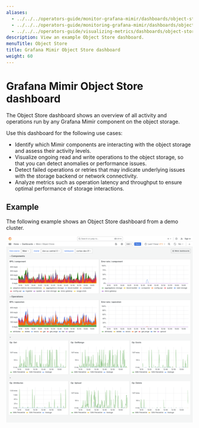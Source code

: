 ```yaml
---
aliases:
  - ../../../operators-guide/monitor-grafana-mimir/dashboards/object-store/
  - ../../../operators-guide/monitoring-grafana-mimir/dashboards/object-store/
  - ../../../operators-guide/visualizing-metrics/dashboards/object-store/
description: View an example Object Store dashboard.
menuTitle: Object Store
title: Grafana Mimir Object Store dashboard
weight: 60
---
```


<!-- Note: This topic is mounted in the GEM documentation. Ensure that all updates are also applicable to GEM. -->

# Grafana Mimir Object Store dashboard

The Object Store dashboard shows an overview of all activity and operations run by any Grafana Mimir component on the object storage.

Use this dashboard for the following use cases:

- Identify which Mimir components are interacting with the object storage and assess their activity levels.
- Visualize ongoing read and write operations to the object storage, so that you can detect anomalies or performance issues.
- Detect failed operations or retries that may indicate underlying issues with the storage backend or network connectivity.
- Analyze metrics such as operation latency and throughput to ensure optimal performance of storage interactions.

## Example

The following example shows an Object Store dashboard from a demo cluster.

![Grafana Mimir object store dashboard](mimir-object-store.png)
